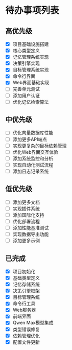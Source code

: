 # 待办事项列表

## 高优先级
- [x] 项目基础设施搭建
- [x] 核心类型定义
- [x] 记忆管理系统实现
- [x] 决策引擎实现
- [x] 目标管理系统实现
- [x] 命令行界面
- [x] Web界面基础实现
- [ ] 完善单元测试
- [ ] 添加用户认证
- [ ] 优化记忆检索算法

## 中优先级
- [ ] 优化向量数据库性能
- [ ] 添加更多API端点
- [ ] 实现更复杂的目标依赖管理
- [ ] 优化Web界面交互体验
- [ ] 添加系统监控和分析
- [ ] 实现自动化测试流程
- [ ] 添加日志记录系统

## 低优先级
- [ ] 添加更多文档
- [ ] 实现插件系统
- [ ] 添加国际化支持
- [ ] 优化部署流程
- [ ] 添加性能基准测试
- [ ] 实现数据导出功能
- [ ] 添加更多示例

## 已完成
- [x] 项目初始化
- [x] 基础类型定义
- [x] 记忆存储系统
- [x] 决策引擎框架
- [x] 目标管理系统
- [x] 命令行工具
- [x] Web服务器
- [x] 前端界面
- [x] Qwen Max模型集成
- [x] 类型错误修复
- [x] 依赖管理优化
- [x] 配置文件更新 
